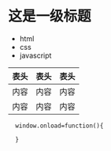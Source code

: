# 这是一级标题
- html
- css
- javascript


表头|表头|表头
---|:--:|---:
内容|内容|内容
内容|内容|内容

```~~~
  window.onload=function(){
    
  }
```
